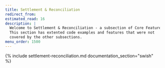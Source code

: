 ```yaml
---
title: Settlement & Reconciliation
redirect_from:
estimated_read: 16
description: |
  Welcome to Settlement & Reconciliation - a subsection of Core Features.
  This section has extented code examples and features that were not
  covered by the other subsections.
menu_order: 1500
---
```


{% include settlement-reconciliation.md documentation_section="swish" %}